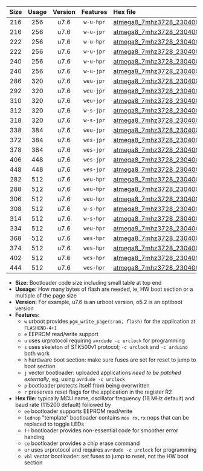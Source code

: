 |Size|Usage|Version|Features|Hex file|
|:-:|:-:|:-:|:-:|:--|
|216|256|u7.6|`w-u-hpr`|[atmega8_7mhz3728_230400bps_ur.hex](https://raw.githubusercontent.com/stefanrueger/urboot/main/atmega8_7mhz3728_230400bps_ur.hex)|
|216|256|u7.6|`w-u-jpr`|[atmega8_7mhz3728_230400bps_ur_vbl.hex](https://raw.githubusercontent.com/stefanrueger/urboot/main/atmega8_7mhz3728_230400bps_ur_vbl.hex)|
|222|256|u7.6|`w-u-hpr`|[atmega8_7mhz3728_230400bps_lednop_ur.hex](https://raw.githubusercontent.com/stefanrueger/urboot/main/atmega8_7mhz3728_230400bps_lednop_ur.hex)|
|222|256|u7.6|`w-u-jpr`|[atmega8_7mhz3728_230400bps_lednop_ur_vbl.hex](https://raw.githubusercontent.com/stefanrueger/urboot/main/atmega8_7mhz3728_230400bps_lednop_ur_vbl.hex)|
|240|256|u7.6|`w-u-hpr`|[atmega8_7mhz3728_230400bps_lednop_fr_ur.hex](https://raw.githubusercontent.com/stefanrueger/urboot/main/atmega8_7mhz3728_230400bps_lednop_fr_ur.hex)|
|240|256|u7.6|`w-u-jpr`|[atmega8_7mhz3728_230400bps_lednop_fr_ur_vbl.hex](https://raw.githubusercontent.com/stefanrueger/urboot/main/atmega8_7mhz3728_230400bps_lednop_fr_ur_vbl.hex)|
|286|320|u7.6|`weu-jpr`|[atmega8_7mhz3728_230400bps_ee_ur_vbl.hex](https://raw.githubusercontent.com/stefanrueger/urboot/main/atmega8_7mhz3728_230400bps_ee_ur_vbl.hex)|
|292|320|u7.6|`weu-jpr`|[atmega8_7mhz3728_230400bps_ee_lednop_ur_vbl.hex](https://raw.githubusercontent.com/stefanrueger/urboot/main/atmega8_7mhz3728_230400bps_ee_lednop_ur_vbl.hex)|
|310|320|u7.6|`weu-jpr`|[atmega8_7mhz3728_230400bps_ee_lednop_fr_ur_vbl.hex](https://raw.githubusercontent.com/stefanrueger/urboot/main/atmega8_7mhz3728_230400bps_ee_lednop_fr_ur_vbl.hex)|
|312|320|u7.6|`w-s-jpr`|[atmega8_7mhz3728_230400bps_vbl.hex](https://raw.githubusercontent.com/stefanrueger/urboot/main/atmega8_7mhz3728_230400bps_vbl.hex)|
|318|320|u7.6|`w-s-jpr`|[atmega8_7mhz3728_230400bps_lednop_vbl.hex](https://raw.githubusercontent.com/stefanrueger/urboot/main/atmega8_7mhz3728_230400bps_lednop_vbl.hex)|
|338|384|u7.6|`weu-jpr`|[atmega8_7mhz3728_230400bps_ee_lednop_fr_ce_ur_vbl.hex](https://raw.githubusercontent.com/stefanrueger/urboot/main/atmega8_7mhz3728_230400bps_ee_lednop_fr_ce_ur_vbl.hex)|
|372|384|u7.6|`wes-jpr`|[atmega8_7mhz3728_230400bps_ee_vbl.hex](https://raw.githubusercontent.com/stefanrueger/urboot/main/atmega8_7mhz3728_230400bps_ee_vbl.hex)|
|378|384|u7.6|`wes-jpr`|[atmega8_7mhz3728_230400bps_ee_lednop_vbl.hex](https://raw.githubusercontent.com/stefanrueger/urboot/main/atmega8_7mhz3728_230400bps_ee_lednop_vbl.hex)|
|406|448|u7.6|`wes-jpr`|[atmega8_7mhz3728_230400bps_ee_lednop_fr_vbl.hex](https://raw.githubusercontent.com/stefanrueger/urboot/main/atmega8_7mhz3728_230400bps_ee_lednop_fr_vbl.hex)|
|448|448|u7.6|`wes-jpr`|[atmega8_7mhz3728_230400bps_ee_lednop_fr_ce_vbl.hex](https://raw.githubusercontent.com/stefanrueger/urboot/main/atmega8_7mhz3728_230400bps_ee_lednop_fr_ce_vbl.hex)|
|282|512|u7.6|`weu-hpr`|[atmega8_7mhz3728_230400bps_ee_ur.hex](https://raw.githubusercontent.com/stefanrueger/urboot/main/atmega8_7mhz3728_230400bps_ee_ur.hex)|
|288|512|u7.6|`weu-hpr`|[atmega8_7mhz3728_230400bps_ee_lednop_ur.hex](https://raw.githubusercontent.com/stefanrueger/urboot/main/atmega8_7mhz3728_230400bps_ee_lednop_ur.hex)|
|306|512|u7.6|`weu-hpr`|[atmega8_7mhz3728_230400bps_ee_lednop_fr_ur.hex](https://raw.githubusercontent.com/stefanrueger/urboot/main/atmega8_7mhz3728_230400bps_ee_lednop_fr_ur.hex)|
|308|512|u7.6|`w-s-hpr`|[atmega8_7mhz3728_230400bps.hex](https://raw.githubusercontent.com/stefanrueger/urboot/main/atmega8_7mhz3728_230400bps.hex)|
|314|512|u7.6|`w-s-hpr`|[atmega8_7mhz3728_230400bps_lednop.hex](https://raw.githubusercontent.com/stefanrueger/urboot/main/atmega8_7mhz3728_230400bps_lednop.hex)|
|334|512|u7.6|`weu-hpr`|[atmega8_7mhz3728_230400bps_ee_lednop_fr_ce_ur.hex](https://raw.githubusercontent.com/stefanrueger/urboot/main/atmega8_7mhz3728_230400bps_ee_lednop_fr_ce_ur.hex)|
|368|512|u7.6|`wes-hpr`|[atmega8_7mhz3728_230400bps_ee.hex](https://raw.githubusercontent.com/stefanrueger/urboot/main/atmega8_7mhz3728_230400bps_ee.hex)|
|374|512|u7.6|`wes-hpr`|[atmega8_7mhz3728_230400bps_ee_lednop.hex](https://raw.githubusercontent.com/stefanrueger/urboot/main/atmega8_7mhz3728_230400bps_ee_lednop.hex)|
|402|512|u7.6|`wes-hpr`|[atmega8_7mhz3728_230400bps_ee_lednop_fr.hex](https://raw.githubusercontent.com/stefanrueger/urboot/main/atmega8_7mhz3728_230400bps_ee_lednop_fr.hex)|
|444|512|u7.6|`wes-hpr`|[atmega8_7mhz3728_230400bps_ee_lednop_fr_ce.hex](https://raw.githubusercontent.com/stefanrueger/urboot/main/atmega8_7mhz3728_230400bps_ee_lednop_fr_ce.hex)|

- **Size:** Bootloader code size including small table at top end
- **Useage:** How many bytes of flash are needed, ie, HW boot section or a multiple of the page size
- **Version:** For example, u7.6 is an urboot version, o5.2 is an optiboot version
- **Features:**
  + `w` urboot provides `pgm_write_page(sram, flash)` for the application at `FLASHEND-4+1`
  + `e` EEPROM read/write support
  + `u` uses urprotocol requiring `avrdude -c urclock` for programming
  + `s` uses skeleton of STK500v1 protocol; `-c urclock` and `-c arduino` both work
  + `h` hardware boot section: make sure fuses are set for reset to jump to boot section
  + `j` vector bootloader: uploaded applications *need to be patched externally*, eg, using `avrdude -c urclock`
  + `p` bootloader protects itself from being overwritten
  + `r` preserves reset flags for the application in the register R2
- **Hex file:** typically MCU name, oscillator frequency (16 MHz default) and baud rate (115200 default) followed by
  + `ee` bootloader supports EEPROM read/write
  + `lednop` "template" bootloader contains `mov rx,rx` nops that can be replaced to toggle LEDs
  + `fr` bootloader provides non-essential code for smoother error handing
  + `ce` bootloader provides a chip erase command
  + `ur` uses urprotocol and requires `avrdude -c urclock` for programming
  + `vbl` vector bootloader: set fuses to jump to reset, not the HW boot section
